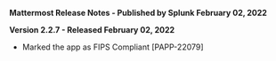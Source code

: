 **Mattermost Release Notes - Published by Splunk February 02, 2022**


**Version 2.2.7 - Released February 02, 2022**

* Marked the app as FIPS Compliant [PAPP-22079]